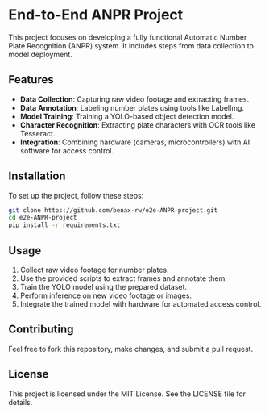 # End-to-End ANPR Project
This project focuses on developing a fully functional Automatic Number Plate Recognition (ANPR) system. It includes steps from data collection to model deployment.

## Features
- **Data Collection**: Capturing raw video footage and extracting frames.
- **Data Annotation**: Labeling number plates using tools like LabelImg.
- **Model Training**: Training a YOLO-based object detection model.
- **Character Recognition**: Extracting plate characters with OCR tools like Tesseract.
- **Integration**: Combining hardware (cameras, microcontrollers) with AI software for access control.

## Installation
To set up the project, follow these steps:
```bash
git clone https://github.com/benax-rw/e2e-ANPR-project.git
cd e2e-ANPR-project
pip install -r requirements.txt
```

## Usage
1. Collect raw video footage for number plates.
2. Use the provided scripts to extract frames and annotate them.
3. Train the YOLO model using the prepared dataset.
4. Perform inference on new video footage or images.
5. Integrate the trained model with hardware for automated access control.

## Contributing
Feel free to fork this repository, make changes, and submit a pull request.

## License
This project is licensed under the MIT License. See the LICENSE file for details.
